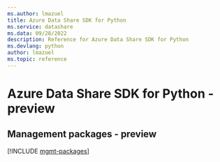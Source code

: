 ```yaml
---
ms.author: lmazuel
title: Azure Data Share SDK for Python
ms.service: datashare
ms.data: 09/28/2022
description: Reference for Azure Data Share SDK for Python
ms.devlang: python
author: lmazuel
ms.topic: reference
---
```

# Azure Data Share SDK for Python - preview

## Management packages - preview
[!INCLUDE [mgmt-packages](data-share-mgmt-index.md)]
